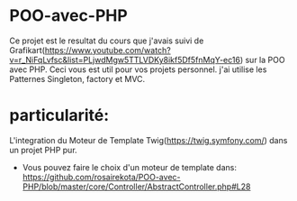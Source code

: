 # POO-avec-PHP
Ce projet est le resultat du cours que j'avais suivi de Grafikart(https://www.youtube.com/watch?v=r_NiFqLvfsc&list=PLjwdMgw5TTLVDKy8ikf5Df5fnMqY-ec16) sur la POO avec PHP.
Ceci vous est util pour vos projets personnel. j'ai utilise les Patternes Singleton, factory et MVC. 

# particularité: 
 L'integration du Moteur de Template Twig(https://twig.symfony.com/) dans un projet PHP pur.
 - Vous pouvez faire le choix d'un moteur de template dans: https://github.com/rosairekota/POO-avec-PHP/blob/master/core/Controller/AbstractController.php#L28
